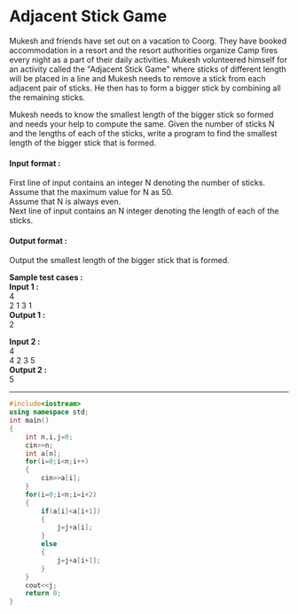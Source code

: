 # Adjacent Stick Game

Mukesh and friends have set out on a vacation to Coorg. They have booked accommodation in a resort and the resort authorities organize Camp fires every night as a part of their daily activities. Mukesh volunteered himself for an activity called the "Adjacent Stick Game" where sticks of different length will be placed in a line and Mukesh needs to remove a stick from each adjacent pair of sticks. He then has to form a bigger stick by combining all the remaining sticks.

Mukesh needs to know the smallest length of the bigger stick so formed and needs your help to compute the same. Given the number of sticks N and the lengths of each of the sticks, write a program to find the smallest length of the bigger stick that is formed.

#### Input format :
First line of input contains an integer N denoting the number of sticks. Assume that the maximum value for N as 50.
<br>
Assume that N is always even.
<br>
Next line of input contains an N integer denoting the length of each of the sticks.

#### Output format :
Output the smallest length of the bigger stick that is formed.

**Sample test cases :<br>
Input 1 :<br>**
4<br>
2 1 3 1<br>
**Output 1 :<br>**
2

**Input 2 :<br>**
4<br>
4 2 3 5<br>
**Output 2 :<br>**
5


-------------------------------------------------------------------------------------------------------------------------------------------------------------------
```cpp
#include<iostream>
using namespace std;
int main()
{
    int n,i,j=0;
    cin>>n;
    int a[n];
    for(i=0;i<n;i++)
    {
        cin>>a[i];
    }
    for(i=0;i<n;i=i+2)
    {
        if(a[i]<a[i+1])
        {
            j=j+a[i];
        }
        else
        {
            j=j+a[i+1];
        }
    }
    cout<<j;
    return 0;
}

```

